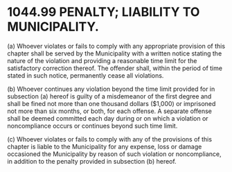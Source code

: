 1044.99 PENALTY; LIABILITY TO MUNICIPALITY.
===========================================

​(a) Whoever violates or fails to comply with any appropriate provision
of this chapter shall be served by the Municipality with a written
notice stating the nature of the violation and providing a reasonable
time limit for the satisfactory correction thereof. The offender shall,
within the period of time stated in such notice, permanently cease all
violations.

​(b) Whoever continues any violation beyond the time limit provided for
in subsection (a) hereof is guilty of a misdemeanor of the first degree
and shall be fined not more than one thousand dollars ($1,000) or
imprisoned not more than six months, or both, for each offense. A
separate offense shall be deemed committed each day during or on which a
violation or noncompliance occurs or continues beyond such time limit.

​(c) Whoever violates or fails to comply with any of the provisions of
this chapter is liable to the Municipality for any expense, loss or
damage occasioned the Municipality by reason of such violation or
noncompliance, in addition to the penalty provided in subsection (b)
hereof.
